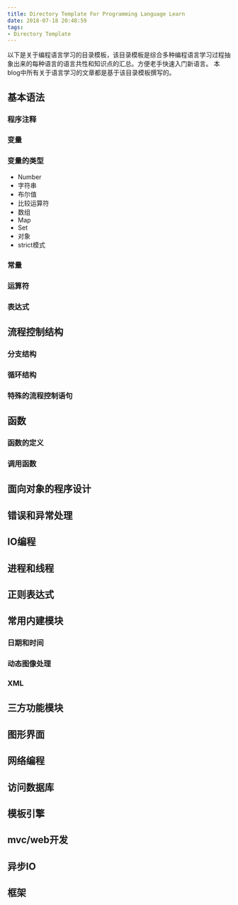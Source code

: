 ```yaml
---
title: Directory Template For Programming Language Learn
date: 2018-07-18 20:48:59
tags:
- Directory Template
---
```

以下是关于编程语言学习的目录模板，该目录模板是综合多种编程语言学习过程抽象出来的每种语言的语言共性和知识点的汇总。方便老手快速入门新语言。
本blog中所有关于语言学习的文章都是基于该目录模板撰写的。
## 基本语法

### 程序注释
### 变量

### 变量的类型
- Number
- 字符串
- 布尔值
- 比较运算符
- 数组
- Map
- Set
- 对象
- strict模式

### 常量
### 运算符
### 表达式

## 流程控制结构
### 分支结构
### 循环结构
### 特殊的流程控制语句

## 函数
### 函数的定义
### 调用函数

## 面向对象的程序设计

## 错误和异常处理

## IO编程

## 进程和线程

## 正则表达式

## 常用内建模块

### 日期和时间
### 动态图像处理
### XML

## 三方功能模块

## 图形界面

## 网络编程

## 访问数据库

## 模板引擎

## mvc/web开发

## 异步IO

## 框架